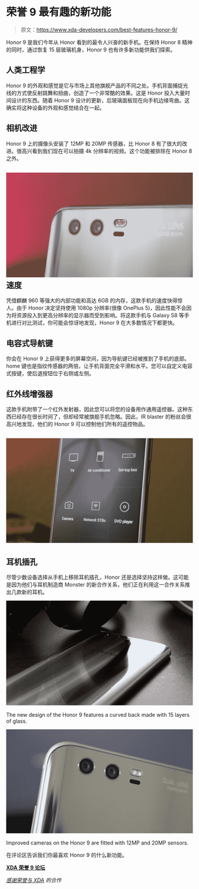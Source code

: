 # 荣誉 9 最有趣的新功能

> 原文：<https://www.xda-developers.com/best-features-honor-9/>

Honor 9 是我们今年从 Honor 看到的最令人兴奋的新手机。在保持 Honor 8 精神的同时，通过恢复 15 层玻璃机身，Honor 9 也有许多新功能供我们探索。

## 人类工程学

Honor 9 的外观和感觉是它与市场上其他旗舰产品的不同之处。手机背面捕捉光线的方式使反射跳舞和扭曲，创造了一个非常酷的效果。这是 Honor 投入大量时间设计的东西。随着 Honor 9 设计的更新，后玻璃面板现在向手机边缘弯曲。这确实将这种设备的外观和感觉结合在一起。

## 相机改进

Honor 9 上的摄像头安装了 12MP 和 20MP 传感器，比 Honor 8 有了很大的改进。很高兴看到我们现在可以拍摄 4k 分辨率的视频。这个功能被排除在 Honor 8 之外。

## ![](img/fc0d5c491b8bcf7f7af88c9c47489fa6.png)速度

凭借麒麟 960 等强大的内部功能和高达 6GB 的内存，这款手机的速度快得惊人。由于 Honor 决定坚持使用 1080p 分辨率(很像 OnePlus 5)，因此性能不会因为将资源投入到更高分辨率的显示器而受到影响。将这款手机与 Galaxy S8 等手机进行对比测试，你可能会惊讶地发现，Honor 9 在大多数情况下都更快。

## 电容式导航键

你会在 Honor 9 上获得更多的屏幕空间，因为导航键已经被推到了手机的底部。home 键也是指纹传感器的两倍，让手机背面完全平滑和水平。您可以自定义电容式按键，使后退按钮位于右侧或左侧。

## 红外线增强器

这款手机附带了一个红外发射器，因此您可以将您的设备用作通用遥控器。这种东西已经存在很长时间了，但却经常被旗舰手机忽略。因此，IR blaster 的粉丝会很高兴地发现，他们的 Honor 9 可以控制他们所有的遥控物品。

## ![](img/fcdda864e942531ffc928ff911c56459.png)

## 耳机插孔

尽管少数设备选择从手机上移除耳机插孔，Honor 还是选择坚持这样做。这可能是因为他们与耳机制造商 Monster 的新合作关系，他们正在利用这一合作关系推出几款新的耳机。

 <picture>![](img/7246d90d2b52da9553a22b61ad1ac55f.png)</picture> 

The new design of the Honor 9 features a curved back made with 15 layers of glass.

 <picture>![](img/d35e1b7fc7d0c28ed53940a14f6c469c.png)</picture> 

Improved cameras on the Honor 9 are fitted with 12MP and 20MP sensors.

在评论区告诉我们你最喜欢 Honor 9 的什么新功能。

[**XDA 荣誉 9 论坛**](https://forum.xda-developers.com/honor-9)

*[感谢荣誉与 XDA](https://www.google.com/url?q=https%3A%2F%2Fwww.xda-developers.com%2Fhonor-xda-2017%2F&sa=D&sntz=1&usg=AFQjCNHj-Sj8RYZJCiXTO-U3f8c8gmE5pg) 的合作*